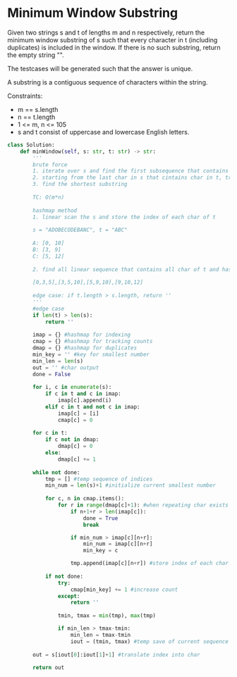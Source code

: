 # Minimum Window Substring
Given two strings s and t of lengths m and n respectively, return the minimum window substring of s such that every character in t (including duplicates) is included in the window. If there is no such substring, return the empty string "".

The testcases will be generated such that the answer is unique.

A substring is a contiguous sequence of characters within the string.

Constraints:
* m == s.length
* n == t.length
* 1 <= m, n <= 105
* s and t consist of uppercase and lowercase English letters.

```python
class Solution:
    def minWindow(self, s: str, t: str) -> str:
        '''
        brute force
        1. iterate over s and find the first subsequence that contains t
        2. starting from the last char in s that cintains char in t, try finding the second
        3. find the shortest substring
        
        TC: O(m*n)
        
        hashmap method
        1. linear scan the s and store the index of each char of t
        
        s = "ADOBECODEBANC", t = "ABC"
        
        A: [0, 10]
        B: [3, 9]
        C: [5, 12]
        
        2. find all linear sequence that contains all char of t and has the shortest length
        
        [0,3,5],[3,5,10],[5,9,10],[9,10,12]
        
        edge case: if t.length > s.length, return ''
        '''
        #edge case
        if len(t) > len(s):
            return ''
        
        imap = {} #hashmap for indexing
        cmap = {} #hashmap for tracking counts
        dmap = {} #hashmap for duplicates
        min_key = '' #key for smallest number
        min_len = len(s)
        out = '' #char output
        done = False
        
        for i, c in enumerate(s):
            if c in t and c in imap:
                imap[c].append(i)
            elif c in t and not c in imap:
                imap[c] = [i]
                cmap[c] = 0
                
        for c in t:
            if c not in dmap:
                dmap[c] = 0
            else:
                dmap[c] += 1
                
        while not done:
            tmp = [] #temp sequence of indices
            min_num = len(s)+1 #initialize current smallest number
            
            for c, n in cmap.items():
                for r in range(dmap[c]+1): #when repeating char exists
                    if n+1+r > len(imap[c]):
                        done = True
                        break

                    if min_num > imap[c][n+r]:
                        min_num = imap[c][n+r]
                        min_key = c

                    tmp.append(imap[c][n+r]) #store index of each char from s
            
            if not done:
                try:
                    cmap[min_key] += 1 #increase count
                except:
                    return ''
                
                tmin, tmax = min(tmp), max(tmp)

                if min_len > tmax-tmin:
                    min_len = tmax-tmin
                    iout = (tmin, tmax) #temp save of current sequence
                
        out = s[iout[0]:iout[1]+1] #translate index into char
        
        return out
```
